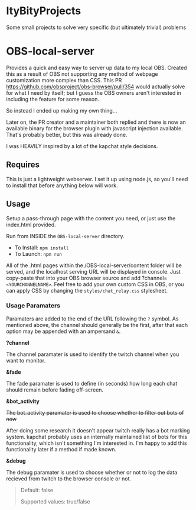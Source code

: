 # ItyBityProjects

Some small projects to solve very specific (but ultimately trivial) problems

# OBS-local-server

Provides a quick and easy way to server up data to my local OBS. Created this as a result of OBS not supporting any method of webpage customization more complex than CSS. This PR https://github.com/obsproject/obs-browser/pull/354 would actually solve for what I need by itself; but I guess the OBS owners aren't interested in including the feature for some reason.

So instead I ended up making my own thing... 

Later on, the PR creator and a maintainer both replied and there is now an available binary for the browser plugin with javascript injection available. That's probably better, but this was already done.

I was HEAVILY inspired by a lot of the kapchat style decisions.

## Requires

This is just a lightweight webserver. I set it up using node.js, so you'll need to install that before anything below will work.

## Usage

Setup a pass-through page with the content you need, or just use the index.html provided.

Run from INSIDE the `OBS-local-server` directory.
- To Install: `npm install`
- To Launch: `npm run`

All of the .html pages within the /OBS-local-server/content folder will be served, and the localhost serving URL will be displayed in console. Just copy-paste that into your OBS browser source and add ?channel=`<YOURCHANNELNAME>`. Feel free to add your own custom CSS in OBS, or you can apply CSS by changing the `styles/chat_relay.css` stylesheet.

### Usage Paramaters
    
Paramaters are added to the end of the URL following the `?` symbol. As mentioned above, the channel should generally be the first, after that each option may be appended with an ampersand `&`.

__?channel__
   
The channel paramater is used to identify the twitch channel when you want to monitor.

__&fade__

The fade paramater is used to define (in seconds) how long each chat should remain before fading off-screen.

__&bot_activity__

~~The bot_activity paramater is used to choose whether to filter out bots of now~~

After doing some research it doesn't appear twitch really has a bot marking system. kapchat probably uses an internally maintained list of bots for this functionality, which isn't something I'm interested in. I'm happy to add this functionality later if a method if made known.

__&debug__

The debug paramater is used to choose whether or not to log the data recieved from twitch to the browser console or not. 

> Default: false
>
> Supported values: true/false